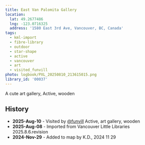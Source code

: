 ```yaml
---
title: East Van Palomita Gallery
location:
  lat: 49.2677486
  lng: -123.0716325
  address: '1580 East 3rd Ave, Vancouver, BC, Canada'
tags:
  - kml-import
  - fibre-library
  - outdoor
  - star-shape
  - active
  - vancouver
  - art
  - visited_funvill    
photo: logbook/PXL_20250810_213615015.png
library_id: '00037'
---
```


A cute art gallery, Active, wooden

## History

- **2025-Aug-10** - Visited by [@funvill](https://blog.abluestar.com) Active, art gallery, wooden
- **2025-Aug-08** - Imported from Vancouver Little Libraries 2025.8.6.revision
- **2024-Nov-29** - Added to map by K.D., 2024 11 29
